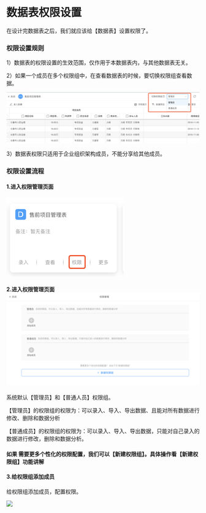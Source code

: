 # 数据表权限设置

在设计完数据表之后，我们就应该给【数据表】设置权限了。

### 权限设置规则

1）数据表的权限设置的生效范围，仅作用于本数据表内，与其他数据表无关。

2）如果一个成员在多个权限组中，在查看数据表的时候，要切换权限组查看数据。

![](/assets/import112301.png)

3）数据表权限只适用于企业组织架构成员，不能分享给其他成员。

### 权限设置流程

#### 1.进入权限管理页面

![](/assets/import112208.png)

#### 2.进入权限管理页面![](/assets/import112209.png)

系统默认【管理员】和【普通人员】权限组。

【管理员】的权限组的权限为：可以录入、导入、导出数据、且能对所有数据进行修改、删除和数据分析

【普通成员】的权限组的权限为：可以录入、导入、导出数据，只能对自己录入的数据进行修改，删除和数据分析。

#### 如果 需要更多个性化的权限配置，我们可以【新建权限组】。具体操作看【新建权限组】功能讲解

#### 3.给权限组添加成员

给权限组添加成员，配置权限。

![](http://livedoc.oss-cn-hangzhou.aliyuncs.com/livedoc/00c026583ec6627bdc3fdce566f02fb4?x-oss-process=image/format,gif)

## 



